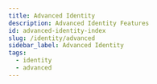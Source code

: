 ```yaml
---
title: Advanced Identity
description: Advanced Identity Features
id: advanced-identity-index
slug: /identity/advanced
sidebar_label: Advanced Identity
tags:
  - identity
  - advanced
---
```

